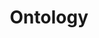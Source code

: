 ---
word: "true"

types: "word"

title: "Ontology"

categories: ['']

tags: ['Ontology']

arabic: 'الأنطولوجيا'

arexps: []

enwords: ['Ontology']

enexps: []

arlexicons: 'أ'

enlexicons: 'O'

authors: ['Ruqayya Roshdy']

translators: ['']

citations: 'مقدمة في حوسبة اللغة العربية'

sources: 'مركز الملك عبدالله بن عبدالعزيز الدولي لخدمة اللغة العربية'

slug: ""
---